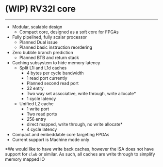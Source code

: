 # (WIP) RV32I core
----
 - Modular, scalable design
	 + Compact core, designed as a soft core for FPGAs
 - Fully pipelined, fully scalar processor
	 + Planned Dual issue
	 + Planned basic instruction reordering
 - Zero bubble branch prediction
	 + Planned BTB and return stack
 - Caching subsystem to hide memory latency
	 + Split L1i and L1d caches
		 * 4 bytes per cycle bandwidth
		 * 1 read port currently
		 * Planned second read port
		 * 32 entry
		 * Two way set associative, write through, write allocate*
		 * 1 cycle latency
	 + Unified L2 cache
		 * 1 write port
		 * Two read ports
		 * 256 entry
		 * direct mapped, write through, no write allocate*
		 * 4 cycle latency
 - Compact and embeddable core targeting FPGAs
 - Current support is Machine mode only

*We would like to have write back caches, however the ISA does not have support for `clwb` or similar. As such, all caches are write through to simplify memory mapped IO

